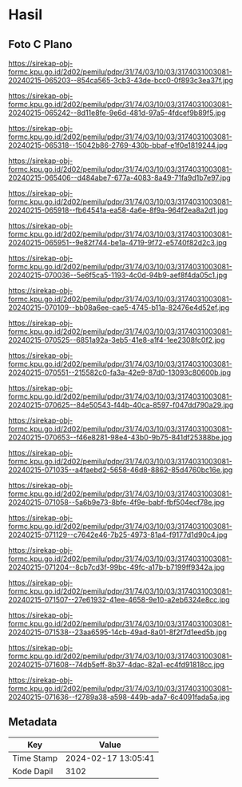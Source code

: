 # Hasil

## Foto C Plano

https://sirekap-obj-formc.kpu.go.id/2d02/pemilu/pdpr/31/74/03/10/03/3174031003081-20240215-065203--854ca565-3cb3-43de-bcc0-0f893c3ea37f.jpg

https://sirekap-obj-formc.kpu.go.id/2d02/pemilu/pdpr/31/74/03/10/03/3174031003081-20240215-065242--8d11e8fe-9e6d-481d-97a5-4fdcef9b89f5.jpg

https://sirekap-obj-formc.kpu.go.id/2d02/pemilu/pdpr/31/74/03/10/03/3174031003081-20240215-065318--15042b86-2769-430b-bbaf-e1f0e1819244.jpg

https://sirekap-obj-formc.kpu.go.id/2d02/pemilu/pdpr/31/74/03/10/03/3174031003081-20240215-065406--d484abe7-677a-4083-8a49-71fa9d1b7e97.jpg

https://sirekap-obj-formc.kpu.go.id/2d02/pemilu/pdpr/31/74/03/10/03/3174031003081-20240215-065918--fb64541a-ea58-4a6e-8f9a-964f2ea8a2d1.jpg

https://sirekap-obj-formc.kpu.go.id/2d02/pemilu/pdpr/31/74/03/10/03/3174031003081-20240215-065951--9e82f744-be1a-4719-9f72-e5740f82d2c3.jpg

https://sirekap-obj-formc.kpu.go.id/2d02/pemilu/pdpr/31/74/03/10/03/3174031003081-20240215-070036--5e6f5ca5-1193-4c0d-94b9-aef8f4da05c1.jpg

https://sirekap-obj-formc.kpu.go.id/2d02/pemilu/pdpr/31/74/03/10/03/3174031003081-20240215-070109--bb08a6ee-cae5-4745-b11a-82476e4d52ef.jpg

https://sirekap-obj-formc.kpu.go.id/2d02/pemilu/pdpr/31/74/03/10/03/3174031003081-20240215-070525--6851a92a-3eb5-41e8-a1f4-1ee2308fc0f2.jpg

https://sirekap-obj-formc.kpu.go.id/2d02/pemilu/pdpr/31/74/03/10/03/3174031003081-20240215-070551--215582c0-fa3a-42e9-87d0-13093c80600b.jpg

https://sirekap-obj-formc.kpu.go.id/2d02/pemilu/pdpr/31/74/03/10/03/3174031003081-20240215-070625--84e50543-f44b-40ca-8597-f047dd790a29.jpg

https://sirekap-obj-formc.kpu.go.id/2d02/pemilu/pdpr/31/74/03/10/03/3174031003081-20240215-070653--f46e8281-98e4-43b0-9b75-841df25388be.jpg

https://sirekap-obj-formc.kpu.go.id/2d02/pemilu/pdpr/31/74/03/10/03/3174031003081-20240215-071035--a4faebd2-5658-46d8-8862-85d4760bc16e.jpg

https://sirekap-obj-formc.kpu.go.id/2d02/pemilu/pdpr/31/74/03/10/03/3174031003081-20240215-071058--5a6b9e73-8bfe-4f9e-babf-fbf504ecf78e.jpg

https://sirekap-obj-formc.kpu.go.id/2d02/pemilu/pdpr/31/74/03/10/03/3174031003081-20240215-071129--c7642e46-7b25-4973-81a4-f9177d1d90c4.jpg

https://sirekap-obj-formc.kpu.go.id/2d02/pemilu/pdpr/31/74/03/10/03/3174031003081-20240215-071204--8cb7cd3f-99bc-49fc-a17b-b7199ff9342a.jpg

https://sirekap-obj-formc.kpu.go.id/2d02/pemilu/pdpr/31/74/03/10/03/3174031003081-20240215-071507--27e61932-41ee-4658-9e10-a2eb6324e8cc.jpg

https://sirekap-obj-formc.kpu.go.id/2d02/pemilu/pdpr/31/74/03/10/03/3174031003081-20240215-071538--23aa6595-14cb-49ad-8a01-8f2f7d1eed5b.jpg

https://sirekap-obj-formc.kpu.go.id/2d02/pemilu/pdpr/31/74/03/10/03/3174031003081-20240215-071608--74db5eff-8b37-4dac-82a1-ec4fd91818cc.jpg

https://sirekap-obj-formc.kpu.go.id/2d02/pemilu/pdpr/31/74/03/10/03/3174031003081-20240215-071636--f2789a38-a598-449b-ada7-6c4091fada5a.jpg


## Metadata

| Key        | Value               |
| ---------- | ------------------- |
| Time Stamp | 2024-02-17 13:05:41 |
| Kode Dapil | 3102                |



